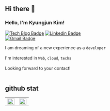 ## Hi there 👋
### Hello, I'm Kyungjun Kim! 
[![Tech Blog Badge](http://img.shields.io/badge/-Tech%20blog-black?style=flat-square&logo=github&link=https://lksa4e.oopy.io/)](https://lksa4e.oopy.io/)
[![Linkedin Badge](https://img.shields.io/badge/-LinkedIn-blue?style=flat-square&logo=Linkedin&logoColor=white&link=https://www.linkedin.com/in/KJ77/)](https://www.linkedin.com/in/KJ77/)		
[![Gmail Badge](https://img.shields.io/badge/Gmail-d14836?style=flat-square&logo=Gmail&logoColor=white&link=mailto:lksa4e@gmail.com)](mailto:lksa4e@gmail.com)

I am dreaming of a new experience as a `developer`<br><br>
I'm interested in `Web`, `cloud`, `techs`<br><br>
Looking forward to your contact!<br><br>

## github stat 
<table><tr><td valign="top" width="50%">

<img src="https://github-readme-stats.vercel.app/api?username=lksa4e&show_icons=true&count_private=true&hide_border=true" align="left" style="width: 100%" />

</td><td valign="top" width="50%">

<img src="https://github-readme-stats.vercel.app/api/top-langs/?username=lksa4e&hide_border=true&layout=compact" align="left" style="width: 100%" />

</td></tr></table>  

<br/> 
<!--
**lksa4e/lksa4e** is a ✨ _special_ ✨ repository because its `README.md` (this file) appears on your GitHub profile.

Here are some ideas to get you started:

- 🔭 I’m currently working on ...
- 🌱 I’m currently learning ...
- 👯 I’m looking to collaborate on ...
- 🤔 I’m looking for help with ...
- 💬 Ask me about ...
- 📫 How to reach me: ...
- 😄 Pronouns: ...
- ⚡ Fun fact: ...
-->
